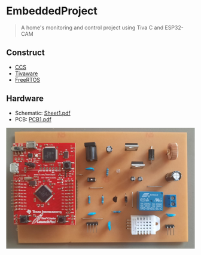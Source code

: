 # EmbeddedProject
> A  home's monitoring and control project using Tiva C and ESP32-CAM
## Construct
- [CCS](https://www.ti.com/tool/download/CCSTUDIO/12.2.0)
- [Tivaware](https://www.ti.com/tool/SW-TM4C)
- [FreeRTOS](https://www.freertos.org/index.html)
## Hardware
- Schematic: [Sheet1.pdf](/Sheet1.pdf.pdf)
- PCB: [PCB1.pdf](/PCB1.pdf)

![alt text](/pcb.jpg)